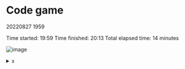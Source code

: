 # Code game

20220827
1959

Time started: 19:59
Time finished: 20:13
Total elapsed time: 14 minutes



![image](https://user-images.githubusercontent.com/111704606/187029821-b7fd0901-3304-40f7-8ee1-568d68f2f17f.png)

<details>
<summary>x</summary>
skipped level 11, 12, 13, 14, 15


